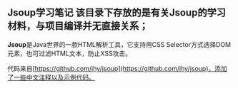 Jsoup学习笔记
该目录下存放的是有关Jsoup的学习材料，与项目编译并无直接关系；
------
**Jsoup**是Java世界的一款HTML解析工具，它支持用CSS Selector方式选择DOM元素，也可过滤HTML文本，防止XSS攻击。

代码来自[https://github.com/jhy/jsoup](https://github.com/jhy/jsoup)，添加了一些中文注释以及示例代码。
